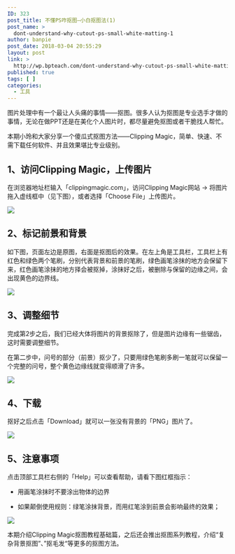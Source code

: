 ```yaml
---
ID: 323
post_title: 不懂PS咋抠图—小白抠图法(1)
post_name: >
  dont-understand-why-cutout-ps-small-white-matting-1
author: banpie
post_date: 2018-03-04 20:55:29
layout: post
link: >
  http://wp.bpteach.com/dont-understand-why-cutout-ps-small-white-matting-1/
published: true
tags: [ ]
categories:
  - 工具
---
```

图片处理中有一个最让人头痛的事情——抠图。很多人认为抠图是专业选手才做的事情，无论在做PPT还是在美化个人图片时，都尽量避免抠图或者干脆找人帮忙。

本期小玲和大家分享一个傻瓜式抠图方法——Clipping Magic，简单、快速、不需下载任何软件、并且效果堪比专业级别。

## 1、访问Clipping Magic，上传图片

在浏览器地址栏输入「clippingmagic.com」，访问Clipping Magic网站 -&gt; 将图片拖入虚线框中（见下图），或者选择「Choose File」上传图片。

![](http://mmbiz.qpic.cn/mmbiz/z3T1vlHdIXicCyKFf3Zeic2z1HzAU505JYA9lQAYEd0EcLzGH63b2fyDG0lxsVgNpyqZ49Kw53eW0Bk5eI6YLibSA/0)

## 2、标记前景和背景

如下图，页面左边是原图，右面是抠图后的效果。在左上角是工具栏，工具栏上有红色和绿色两个笔刷，分别代表背景和前景的笔刷，绿色画笔涂抹的地方会保留下来，红色画笔涂抹的地方择会被抠掉，涂抹好之后，被删除与保留的边缘之间，会出现黄色的边界线。

![](http://mmbiz.qpic.cn/mmbiz/z3T1vlHdIXicCyKFf3Zeic2z1HzAU505JY8PDRVBjRGibhx6vaLZwZYec3Cnib02TRnBg9fic0EGZNDEhhibGicURiagRA/0)

## 3、调整细节

完成第2步之后，我们已经大体将图片的背景抠除了，但是图片边缘有一些锯齿，这时需要调整细节。

在第二步中，问号的部分（前景）抠少了，只要用绿色笔刷多刷一笔就可以保留一个完整的问号，整个黄色边缘线就变得顺滑了许多。

![](http://mmbiz.qpic.cn/mmbiz/z3T1vlHdIXicCyKFf3Zeic2z1HzAU505JYibytAg8l6LW6FibGVOGH1BjlWVQ3WZWxEibqL2LnZYRNchKoNPicvjdroA/0)

## 4、下载

抠好之后点击「Download」就可以一张没有背景的「PNG」图片了。

![](http://mmbiz.qpic.cn/mmbiz/z3T1vlHdIXicCyKFf3Zeic2z1HzAU505JYm2LK7hqoiaU2HhKicTsofXLuDK9rHNy3UwMsibksDiazLeficxaOmwLa4KA/0)

## 5、注意事项

点击顶部工具栏右侧的「Help」可以查看帮助，请看下图红框指示：

*   用画笔涂抹时不要涂出物体的边界

*   如果颠倒使用规则：绿笔涂抹背景，而用红笔涂到前景会影响最终的效果；

![](http://mmbiz.qpic.cn/mmbiz/z3T1vlHdIXicCyKFf3Zeic2z1HzAU505JYyrqpGJUmQ8vrFB8O2ahtMAPwa2cEeS7pKicMHJo34sI9tBfy0FwfSKw/0)

本期介绍Clipping Magic抠图教程基础篇，之后还会推出抠图系列教程，介绍“复杂背景抠图”、”抠毛发“等更多的抠图方法。